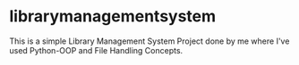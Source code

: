 # librarymanagementsystem
This is a simple Library Management System Project done by me where I've used Python-OOP and File Handling Concepts.

